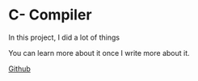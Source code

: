 # C- Compiler

In this project, I did a lot of things

You can learn more about it once I write more about it.

[Github](https://github.com/mason-fabel/c-)
